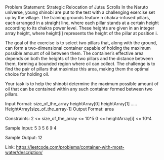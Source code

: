 Problem Statement: Strategic Relocation of Jutsu Scrolls
In the Naruto universe, young shinobi are put to the test with a challenging exercise set up by the village. The training grounds feature n chakra-infused pillars, each arranged in a straight line, where each pillar stands at a certain height according to its chakra power level. These heights are given in an integer array height, where height[i] represents the height of the pillar at position i.

The goal of the exercise is to select two pillars that, along with the ground, can form a two-dimensional container capable of holding the maximum possible amount of oil between them. The container’s effective area depends on both the heights of the two pillars and the distance between them, forming a bounded region where oil can collect. The challenge is to find the pair of pillars that maximize this area, making them the optimal choice for holding oil.

Your task is to help the shinobi determine the maximum possible amount of oil that can be contained within any such container formed between two pillars.


Input Format:
size_of_the_array
heightArray[0] heightArray[1] ..... HeightArray[size_of_the_array-1]
Output Format:
area

Constraints:
2 <= size_of_the_array <= 10^5
0 <= heightArray[i] <= 10^4

Sample Input:
5
3 5 6 9 4

Sample Output:
12

Link: https://leetcode.com/problems/container-with-most-water/description/
